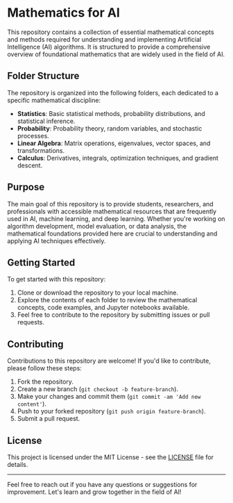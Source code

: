 # Mathematics for AI

This repository contains a collection of essential mathematical concepts and methods required for understanding and implementing Artificial Intelligence (AI) algorithms. It is structured to provide a comprehensive overview of foundational mathematics that are widely used in the field of AI.

## Folder Structure

The repository is organized into the following folders, each dedicated to a specific mathematical discipline:

- **Statistics**: Basic statistical methods, probability distributions, and statistical inference.
- **Probability**: Probability theory, random variables, and stochastic processes.
- **Linear Algebra**: Matrix operations, eigenvalues, vector spaces, and transformations.
- **Calculus**: Derivatives, integrals, optimization techniques, and gradient descent.

## Purpose

The main goal of this repository is to provide students, researchers, and professionals with accessible mathematical resources that are frequently used in AI, machine learning, and deep learning. Whether you're working on algorithm development, model evaluation, or data analysis, the mathematical foundations provided here are crucial to understanding and applying AI techniques effectively.

## Getting Started

To get started with this repository:

1. Clone or download the repository to your local machine.
2. Explore the contents of each folder to review the mathematical concepts, code examples, and Jupyter notebooks available.
3. Feel free to contribute to the repository by submitting issues or pull requests.

## Contributing

Contributions to this repository are welcome! If you'd like to contribute, please follow these steps:

1. Fork the repository.
2. Create a new branch (`git checkout -b feature-branch`).
3. Make your changes and commit them (`git commit -am 'Add new content'`).
4. Push to your forked repository (`git push origin feature-branch`).
5. Submit a pull request.

## License

This project is licensed under the MIT License - see the [LICENSE](LICENSE) file for details.

---

Feel free to reach out if you have any questions or suggestions for improvement. Let's learn and grow together in the field of AI!
